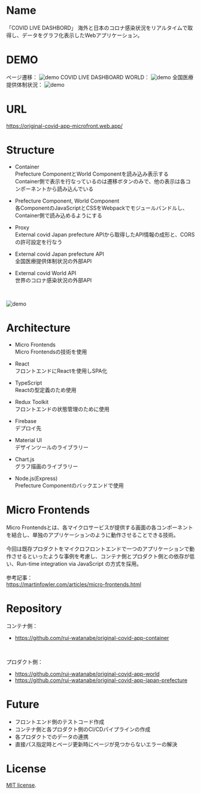 # Name
「COVID LIVE DASHBORD」
海外と日本のコロナ感染状況をリアルタイムで取得し、データをグラフ化表示したWebアプリケーション。

# DEMO
ページ遷移：
![demo](https://gyazo.com/eee886d5965c15cc8a23e9797573dde4/raw)
COVID LIVE DASHBOARD WORLD：
![demo](https://gyazo.com/458364e74545eb9c3ecd9bba500b9ea8/raw)
全国医療提供体制状況：
![demo](https://gyazo.com/563c0e392a0f571e0c6df9952fd7458c/raw)

# URL
https://original-covid-app-microfront.web.app/

# Structure
- Container<br>
Prefecture ComponentとWorld Componentを読み込み表示する<br>
Container側で表示を行なっているのは遷移ボタンのみで、他の表示は各コンポーネントから読み込んでいる

- Prefecture Component, World Component<br>
各ComponentのJavaScriptとCSSをWebpackでモジュールバンドルし、Container側で読み込めるようにする

- Proxy<br>
External covid Japan prefecture APIから取得したAPI情報の成形と、CORSの許可設定を行なう

- External covid Japan prefecture API<br>
全国医療提供体制状況の外部API 

- External covid World API<br>
世界のコロナ感染状況の外部API 
<br>

![demo](https://gyazo.com/c747970713a193679dab9bc67986ebfe/raw)

# Architecture
- Micro Frontends<br>
Micro Frontendsの技術を使用

- React<br>
フロントエンドにReactを使用しSPA化

- TypeScript<br>
Reactの型定義のため使用

- Redux Toolkit<br>
フロントエンドの状態管理のために使用

- Firebase<br>
デプロイ先

- Material UI<br>
デザインツールのライブラリー

- Chart.js<br>
グラフ描画のライブラリー

- Node.js(Express)<br>
Prefecture Componentのバックエンドで使用

# Micro Frontends
Micro Frontendsとは、各マイクロサービスが提供する画面の各コンポーネントを結合し、単独のアプリケーションのように動作させることできる技術。<br>
<br>
今回は既存プロダクトをマイクロフロントエンドで一つのアプリケーションで動作させるといったような事例を考慮し、コンテナ側とプロダクト側との依存が低い、Run-time integration via JavaScript の方式を採用。<br>
<br>
参考記事：<br>
https://martinfowler.com/articles/micro-frontends.html

# Repository
コンテナ側：<br>
- https://github.com/rui-watanabe/original-covid-app-container

<br>

プロダクト側：<br>
- https://github.com/rui-watanabe/original-covid-app-world
- https://github.com/rui-watanabe/original-covid-app-japan-prefecture

# Future
- フロントエンド側のテストコード作成
- コンテナ側と各プロダクト側のCI/CDパイプラインの作成
- 各プロダクトでのデータの連携
- 直接パス指定時とページ更新時にページが見つからないエラーの解決

# License
 [MIT license](https://en.wikipedia.org/wiki/MIT_License).
